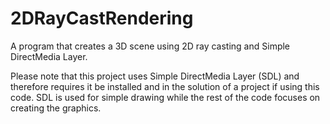 # 2DRayCastRendering
A program that creates a 3D scene using 2D ray casting and Simple DirectMedia Layer.

Please note that this project uses Simple DirectMedia Layer (SDL) and therefore requires it be installed and in the solution of a project if using this code. SDL is used for simple drawing while the rest of the code focuses on creating the graphics.
